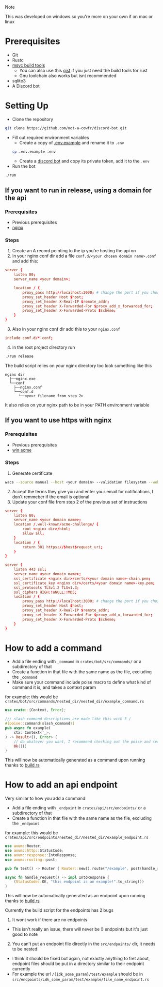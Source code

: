 > [!NOTE]
> This was developed on windows so you're more on your own if on mac or linux

# Prerequisites
- Git
- Rustc
- [msvc build tools](https://visualstudio.microsoft.com/downloads/?q=build+tools)
    - You can also use this [gist](https://gist.github.com/mmozeiko/7f3162ec2988e81e56d5c4e22cde9977) if you just need
      the build tools for rust
    - Gnu toolchain also works but isnt recommended
- sqlite3
- A Discord bot

# Setting Up
- Clone the repository
```sh
git clone https://github.com/not-a-cowfr/discord-bot.git
```
- Fill out required environment variables
    - Create a copy of [.env.example](.env.example) and rename it to `.env`
    ```sh
    cp .env.example .env
    ```
    - Create a [discord bot](https://discord.com/developers/applications) and copy its private token, add it to the `.env`
- Run the bot
```sh
./run
```

## If you want to run in release, using a domain for the api

### Prerequisites
- Previous prerequisites
- [nginx](https://nginx.org/)

### Steps
1. Create an A record pointing to the ip you're hosting the api on
2. In your nginx conf dir add a file `conf.d/<your chosen domain name>.conf` and add this:
```conf
server {
    listen 80;
    server_name <your domain>;

    location / {
        proxy_pass http://localhost:3000; # change the port if you chose something else for the API_PORT env var
        proxy_set_header Host $host;
        proxy_set_header X-Real-IP $remote_addr;
        proxy_set_header X-Forwarded-For $proxy_add_x_forwarded_for;
        proxy_set_header X-Forwarded-Proto $scheme;
    }
}
```
3. Also in your nginx conf dir add this to your `nginx.conf`
```conf
include conf.d/*.conf;
```
4. In the root project directory run
```sh
./run release
```
The build script relies on your nginx directory too look something like this
```
nginx dir
  ├──nginx.exe
  └──conf
    ├──nginx.conf
    └──conf.d
      └──<your filename from step 2>
```
It also relies on your nginx path to be in your PATH environment variable

## If you want to use https with nginx

### Prerequisites
- Previous prerequisites
- [win acme](https://github.com/win-acme/win-acme/releases/tag/v2.2.9.1701)

### Steps
1. Generate certificate
```sh
wacs --source manual --host <your domain> --validation filesystem --webroot "<nginx dir>/html" --store pemfiles --pemfilespath "<nginx dir>/certs"
```
2. Accept the terms they give you and enter your email for notifications, I don't remmeber if the email is optional
3. Update your conf file from step 2 of the previous set of instructions
```conf
server {
    listen 80;
    server_name <your domain name>;
    location /.well-known/acme-challenge/ {
        root <nginx dir>/html;
        allow all;
    }
    location / {
        return 301 https://$host$request_uri;
    }
}

server {
    listen 443 ssl;
    server_name <your domain name>;
    ssl_certificate <nginx dir>/certs/<your domain name>-chain.pem;
    ssl_certificate_key <nginx dir>/certs/<your domain name>-key.pem;
    ssl_protocols TLSv1.2 TLSv1.3;
    ssl_ciphers HIGH:!aNULL:!MD5;
    location / {
        proxy_pass http://localhost:3000; # change the port if you chose something else for the API_PORT env var
        proxy_set_header Host $host;
        proxy_set_header X-Real-IP $remote_addr;
        proxy_set_header X-Forwarded-For $proxy_add_x_forwarded_for;
        proxy_set_header X-Forwarded-Proto $scheme;
    }
}
```

# How to add a command
- Add a file ending with `_command` in `crates/bot/src/commands/` or a subdirectory of that
- Create a function in that file with the same name as the file, excluding the `_command`
- Make sure your command include poise macro to define what kind of command it is, and takes a context param

for example: this would be `crates/bot/src/commands/nested_dir/nested_dir/example_command.rs`
```rust
use crate::{Context, Error};

/// slash command descriptions are made like this with 3 /
#[poise::command(slash_command)]
pub async fn example(
	ctx: Context<'_>,
) -> Result<(), Error> {
    // do whatever you want, I recommend checking out the poise and serenity docs or looking at some of the other existing commands
    Ok(())
}
```
This will now be automatically generated as a command upon running thanks to [build.rs](crates/bot/src/build.rs)

# How to add an api endpoint
Very similar to how you add a command
- Add a file ending with `_endpoint` in `crates/api/src/endpoints/` or a subdirectory of that
- Create a function in that file with the same name as the file, excluding the `_endpoint`

for example: this would be `crates/api/src/endpoints/nested_dir/nested_dir/example_endpoint.rs`
```rust
use axum::Router;
use axum::http::StatusCode;
use axum::response::IntoResponse;
use axum::routing::post;

pub fn test() -> Router { Router::new().route("/example", post(handle_request)) }

async fn handle_request() -> impl IntoResponse {
	(StatusCode::OK, "this endpoint is an example!".to_string())
}
```
This will now be automatically generated as an endpoint upon running thanks to [build.rs](crates/api/src/build.rs)

Currently the build script for the endpoints has 2 bugs
1. It wont work if there are no endpoints
- This isn't really an issue, there will never be 0 endpoints but it's just good to note
2. You can't put an endpoint file directly in the `src/endpoints/` dir, it needs to be nested
- I think it should be fixed but again, not exactly anything to fret about, endpoint files should be put in a directory similar to their endpoint currently
- For example the url `/{idk_some_param}/test/example` should be in `src/endpoints/idk_some_param/test/example/file_name_endpoint.rs`
